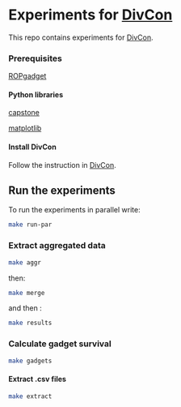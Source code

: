 # Experiments for [DivCon](https://github.com/romits800/divCon)
This repo contains experiments for [DivCon](https://github.com/romits800/divCon).


### Prerequisites

[ROPgadget](http://shell-storm.org/project/ROPgadget/)

#### Python libraries

[capstone](https://www.capstone-engine.org/lang_python.html)

[matplotlib](https://matplotlib.org/)

#### Install DivCon

Follow the instruction in [DivCon](https://github.com/romits800/divCon).

## Run the experiments
To run the experiments in parallel write:

```bash
make run-par
```

### Extract aggregated data

```bash
make aggr
```

then:

```bash
make merge
```

and then :

```bash
make results
```


### Calculate gadget survival

```bash
make gadgets
```

#### Extract .csv files

```bash
make extract
```


